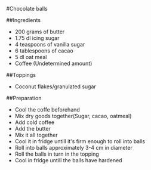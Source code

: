 #Chocolate balls

##Ingredients
 * 200 grams of butter
 * 1.75 dl icing sugar
 * 4 teaspoons of vanilla sugar
 * 6 tablespoons of cacao
 * 5 dl oat meal
 * Coffee (Undetermined amount)

##Toppings
 * Coconut flakes/granulated sugar

##Preparation
* Cool the coffe beforehand
* Mix dry goods together(Sugar, cacao, oatmeal)
* Add cold coffee
* Add the butter
* Mix it all together
* Cool it in fridge untill it's firm enough to roll into balls
* Roll into balls approximately 3-4 cm in diameter
* Roll the balls in turn in the topping
* Cool in fridge untill the balls have hardened
